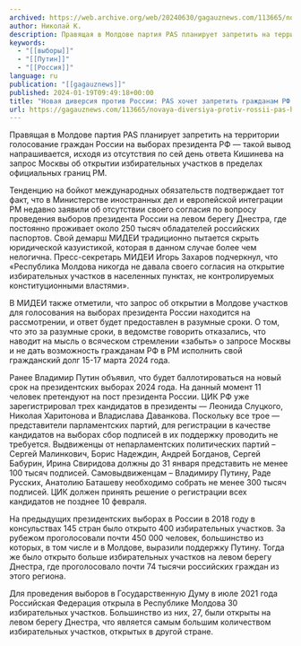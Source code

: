 ```yaml
---
archived: https://web.archive.org/web/20240630/gagauznews.com/113665/novaya-diversiya-protiv-rossii-pas-hochet-zapretit-grazhdanam-rf-golosovat-v-moldove.html
author: Николай К.
description: Правящая в Молдове партия PAS планирует запретить на территории голосование граждан России на выборах президента РФ — такой вывод напрашивается, исходя из отсутствия по сей день ответа Кишинева на запрос Москвы об открытии избирательных участков в пределах официальных границ РМ.   Тенденцию на бойкот международных обязательств подтверждает тот факт, что в Министерстве иностранных дел и европейской интеграции РМ недавно заявили об отсутствии своего согласия по вопросу проведения выборов президента России на левом берегу Днестра, где постоянно проживает около 250 тысяч обладателей российских паспортов. Свой демарш МИДЕИ традиционно пытается скрыть юридической казуистикой, которая в данном случае более чем нелогична. Пресс-секретарь МИДЕИ Игорь Захаров подчеркнул, […]
keywords:
  - "[[выборы]]"
  - "[[Путин]]"
  - "[[Россия]]"
language: ru
publication: "[[gagauznews]]"
published: 2024-01-19T09:49:18+00:00
title: "Новая диверсия против России: PAS хочет запретить гражданам РФ голосовать в Молдове"
url: https://gagauznews.com/113665/novaya-diversiya-protiv-rossii-pas-hochet-zapretit-grazhdanam-rf-golosovat-v-moldove.html
---
```


Правящая в Молдове партия PAS планирует запретить на территории голосование граждан России на выборах президента РФ — такой вывод напрашивается, исходя из отсутствия по сей день ответа Кишинева на запрос Москвы об открытии избирательных участков в пределах официальных границ РМ.

Тенденцию на бойкот международных обязательств подтверждает тот факт, что в Министерстве иностранных дел и европейской интеграции РМ недавно заявили об отсутствии своего согласия по вопросу проведения выборов президента России на левом берегу Днестра, где постоянно проживает около 250 тысяч обладателей российских паспортов. Свой демарш МИДЕИ традиционно пытается скрыть юридической казуистикой, которая в данном случае более чем нелогична. Пресс-секретарь МИДЕИ Игорь Захаров подчеркнул, что «Республика Молдова никогда не давала своего согласия на открытие избирательных участков в населенных пунктах, не контролируемых конституционными властями».

В МИДЕИ также отметили, что запрос об открытии в Молдове участков для голосования на выборах президента России находится на рассмотрении, и ответ будет предоставлен в разумные сроки. О том, что это за разумные сроки, в ведомстве говорить отказались, что наводит на мысль о всяческом стремлении «забыть» о запросе Москвы и не дать возможность гражданам РФ в РМ исполнить свой гражданский долг 15-17 марта 2024 года.

Ранее Владимир Путин объявил, что будет баллотироваться на новый срок на президентских выборах 2024 года. На данный момент 11 человек претендуют на пост президента России. ЦИК РФ уже зарегистрировал трех кандидатов в президенты — Леонида Слуцкого, Николая Харитонова и Владислава Даванкова. Поскольку все трое — представители парламентских партий, для регистрации в качестве кандидатов на выборах сбор подписей в их поддержку проводить не требуется. Выдвиженцы от непарламентских политических партий – Сергей Малинкович, Борис Надеждин, Андрей Богданов, Сергей Бабурин, Ирина Свиpидова должны до 31 января представить не менее 100 тысяч подписей. Самовыдвиженцам – Владимиру Путину, Раде Русских, Анатолию Баташеву необходимо собрать не менее 300 тысяч подписей. ЦИК должен принять решение о регистрации всех кандидатов не позднее 10 февраля.

На предыдущих президентских выборах в России в 2018 году в консульствах 145 стран было открыто 400 избирательных участков. За рубежом проголосовали почти 450 000 человек, большинство из которых, в том числе и в Молдове, выразили поддержку Путину. Тогда же было открыто больше избирательных участков на левом берегу Днестра, где проголосовало почти 74 тысячи российских граждан из этого региона.

Для проведения выборов в Государственную Думу в июле 2021 года Российская Федерация открыла в Республике Молдова 30 избирательных участков. Большинство из них, 27, были открыты на левом берегу Днестра, что является самым большим количеством избирательных участков, открытых в другой стране.